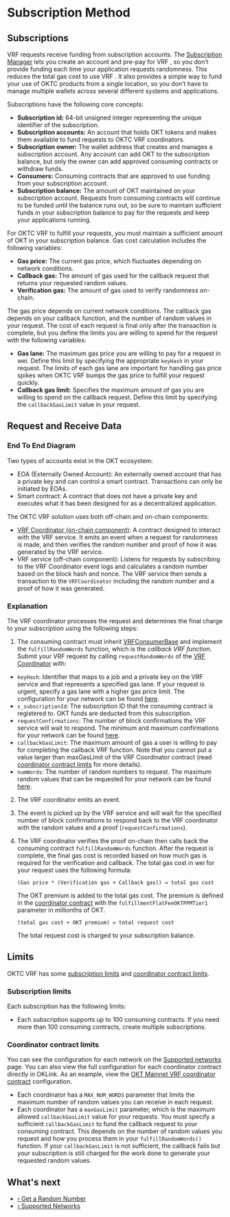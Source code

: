 # Subscription Method

## Subscriptions

VRF  requests receive funding from subscription accounts. The [Subscription Manager](./Subscription-Manager-UI/Subscription-Manager-UI.md) lets you create an account and pre-pay for VRF , so you don’t provide funding each time your application requests randomness. This reduces the total gas cost to use VRF . It also provides a simple way to fund your use of OKTC products from a single location, so you don’t have to manage multiple wallets across several different systems and applications.

Subscriptions have the following core concepts:

- **Subscription id:** 64-bit unsigned integer representing the unique identifier of the subscription.
- **Subscription accounts:** An account that holds OKT tokens and makes them available to fund requests to OKTC VRF  coordinators.
- **Subscription owner:** The wallet address that creates and manages a subscription account. Any account can add OKT to the subscription balance, but only the owner can add approved consuming contracts or withdraw funds.
- **Consumers:** Consuming contracts that are approved to use funding from your subscription account.
- **Subscription balance:** The amount of OKT maintained on your subscription account. Requests from consuming contracts will continue to be funded until the balance runs out, so be sure to maintain sufficient funds in your subscription balance to pay for the requests and keep your applications running.

For OKTC VRF  to fulfill your requests, you must maintain a sufficient amount of OKT in your subscription balance. Gas cost calculation includes the following variables:

- **Gas price:** The current gas price, which fluctuates depending on network conditions.
- **Callback gas:** The amount of gas used for the callback request that returns your requested random values.
- **Verification gas:** The amount of gas used to verify randomness on-chain.

The gas price depends on current network conditions. The callback gas depends on your callback function, and the number of random values in your request. The cost of each request is final only after the transaction is complete, but you define the limits you are willing to spend for the request with the following variables:

- **Gas lane:** The maximum gas price you are willing to pay for a request in wei. Define this limit by specifying the appropriate `keyHash` in your request. The limits of each gas lane are important for handling gas price spikes when OKTC VRF bumps the gas price to fulfill your request quickly.
- **Callback gas limit:** Specifies the maximum amount of gas you are willing to spend on the callback request. Define this limit by specifying the `callbackGasLimit` value in your request.

## Request and Receive Data

### End To End Diagram

Two types of accounts exist in the OKT ecosystem:

- EOA (Externally Owned Account): An externally owned account that has a private key and can control a smart contract. Transactions can only be initiated by EOAs.
- Smart contract: A contract that does not have a private key and executes what it has been designed for as a decentralized application.

The OKTC VRF  solution uses both off-chain and on-chain components:

- [VRF  Coordinator (on-chain component)](https://github.com/okx/OKTC-VRF/blob/main/contracts/VRFCoordinatorV2.sol): A contract designed to interact with the VRF service. It emits an event when a request for randomness is made, and then verifies the random number and proof of how it was generated by the VRF service.
- VRF service (off-chain component): Listens for requests by subscribing to the VRF Coordinator event logs and calculates a random number based on the block hash and nonce. The VRF service then sends a transaction to the `VRFCoordinator` including the random number and a proof of how it was generated.

### Explanation

The VRF coordinator processes the request and determines the final charge to your subscription using the following steps:

1. The consuming contract must inherit [VRFConsumerBase](https://github.com/okx/OKTC-VRF/blob/main/contracts/interfaces/VRFConsumerBaseV2.sol) and implement the `fulfillRandomWords` function, which is the *callback VRF function*. Submit your VRF request by calling `requestRandomWords` of the [VRF Coordinator](https://github.com/okx/OKTC-VRF/blob/main/contracts/VRFCoordinatorV2.sol) with:

- `keyHash`: Identifier that maps to a job and a private key on the VRF service and that represents a specified gas lane. If your request is urgent, specify a gas lane with a higher gas price limit. The configuration for your network can be found [here](./Supported-Networks/Supported-Networks.md#configurations).
- `s_subscriptionId`: The subscription ID that the consuming contract is registered to. OKT funds are deducted from this subscription.
- `requestConfirmations`: The number of block confirmations the VRF service will wait to respond. The minimum and maximum confirmations for your network can be found [here](./Supported-Networks/Supported-Networks.md#configurations).
- `callbackGasLimit`: The maximum amount of gas a user is willing to pay for completing the callback VRF function. Note that you cannot put a value larger than maxGasLimit of the VRF Coordinator contract (read [coordinator contract limits](#limits) for more details).
- `numWords`: The number of random numbers to request. The maximum random values that can be requested for your network can be found [here](./Supported-Networks/Supported-Networks.md#configurations).

2. The VRF coordinator emits an event.

3. The event is picked up by the VRF service and will wait for the specified number of block confirmations to respond back to the VRF coordinator with the random values and a proof (`requestConfirmations`).

4. The VRF coordinator verifies the proof on-chain then calls back the consuming contract `fulfillRandomWords` function. After the request is complete, the final gas cost is recorded based on how much gas is required for the verification and callback. The total gas cost in wei for your request uses the following formula:

   ```plaintext
   (Gas price * (Verification gas + Callback gas)) = total gas cost
   ```

   The OKT premium is added to the total gas cost. The premium is defined in the [coordinator contract](./Supported-Networks/Supported-Networks.md#configurations) with the `fulfillmentFlatFeeOKTPPMTier1` parameter in millionths of OKT.

   ```plaintext
   (total gas cost + OKT premium) = total request cost
   ```

   The total request cost is charged to your subscription balance.

## Limits

OKTC VRF  has some [subscription limits](#subscription-limits) and [coordinator contract limits](#coordinator-contract-limits).

### Subscription limits

Each subscription has the following limits:

- Each subscription supports up to 100 consuming contracts. If you need more than 100 consuming contracts, create multiple subscriptions.


### Coordinator contract limits

You can see the configuration for each network on the [Supported networks](./Supported-Networks/Supported-Networks.md#configurations) page. You can also view the full configuration for each coordinator contract directly in OKLink. As an example, view the [OKT Mainnet VRF  coordinator contract](https://www.oklink.com/zh-cn/oktc/address/0x37c50d866cbc39f8f74dad711121c205d645097b) configuration.

- Each coordinator has a `MAX_NUM_WORDS` parameter that limits the maximum number of random values you can receive in each request.
- Each coordinator has a `maxGasLimit` parameter, which is the maximum allowed `callbackGasLimit` value for your requests. You must specify a sufficient `callbackGasLimit` to fund the callback request to your consuming contract. This depends on the number of random values you request and how you process them in your `fulfillRandomWords()` function. If your `callbackGasLimit` is not sufficient, the callback fails but your subscription is still charged for the work done to generate your requested random values.

## What's next

- [› Get a Random Number](./Get-a-Random-Number/Get-a-Random-Number.md#get-a-random-number/)
- [› Supported Networks](./Supported-Networks/Supported-Networks.md#Configuration)

